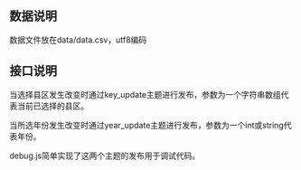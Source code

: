 ## 数据说明

数据文件放在data/data.csv，utf8编码

## 接口说明

当选择县区发生改变时通过key_update主题进行发布，参数为一个字符串数组代表当前已选择的县区。

当所选年份发生改变时通过year_update主题进行发布，参数为一个int或string代表年份。

debug.js简单实现了这两个主题的发布用于调试代码。
